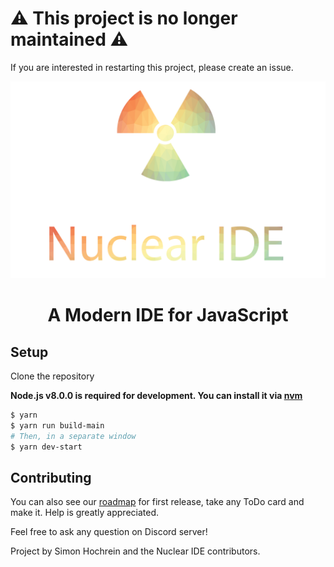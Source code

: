 # :warning: This project is no longer maintained :warning:

If you are interested in restarting this project, please create an issue.

![Nuclear IDE](media/header.png)
<div align="center">
    <h1>A Modern IDE for JavaScript</h1>
</div>

## Setup

Clone the repository

**Node.js v8.0.0 is required for development. You can install it via [nvm](https://github.com/creationix/nvm)**

```bash
$ yarn
$ yarn run build-main
# Then, in a separate window
$ yarn dev-start
```

## Contributing

You can also see our [roadmap](https://github.com/nuclearide/nuclear/projects/1) for first release, take any ToDo card and make it. Help is greatly appreciated.

Feel free to ask any question on Discord server!

Project by Simon Hochrein and the Nuclear IDE contributors.
